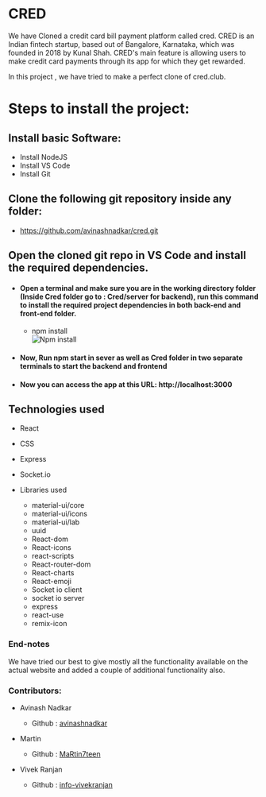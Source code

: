 # CRED

We have Cloned a credit card bill payment platform called cred.
CRED is an Indian fintech startup, based out of Bangalore, Karnataka, which was founded in 2018 by Kunal Shah. CRED's main feature is allowing users to make credit card payments through its app for which they get rewarded.

In this project , we have tried to make a perfect clone of cred.club.

# Steps to install the project:

## Install basic Software:
* Install NodeJS
* Install VS Code
* Install Git

## Clone the following git repository inside any folder:

* https://github.com/avinashnadkar/cred.git

##  Open the cloned git repo in VS Code and install the required dependencies.

* #### Open a terminal and make sure you are in the working directory folder (Inside Cred folder go to : Cred/server for backend), run this command to install the required project dependencies in both back-end and front-end folder.
  * npm install   
![Npm install]('./screenshots/cred_npm.JPG)
* #### Now, Run npm start in sever as well as Cred folder in two separate terminals to start the backend and frontend

* #### Now you can access the app at this URL: http://localhost:3000

## Technologies used
  
  * React
  * CSS
  * Express
  * Socket.io
  * Libraries used
      
      * material-ui/core
      * material-ui/icons
      * material-ui/lab
      * uuid
      * React-dom
      * React-icons
      * react-scripts
      * React-router-dom
      * React-charts
      * React-emoji
      * Socket io client
      * socket io server
      * express
      * react-use
      * remix-icon
      
      

### End-notes
 
  We have tried our best to give mostly all the functionality available on the actual website and added a couple of additional functionality also.

  
  ### Contributors:

  * Avinash Nadkar

    * Github : [avinashnadkar](https://github.com/avinashnadkar)

  * Martin

    * Github : [MaRtin7teen](https://github.com/MaRtin7teen)

  * Vivek Ranjan

    * Github : [info-vivekranjan](https://github.com/info-vivekranjan)
